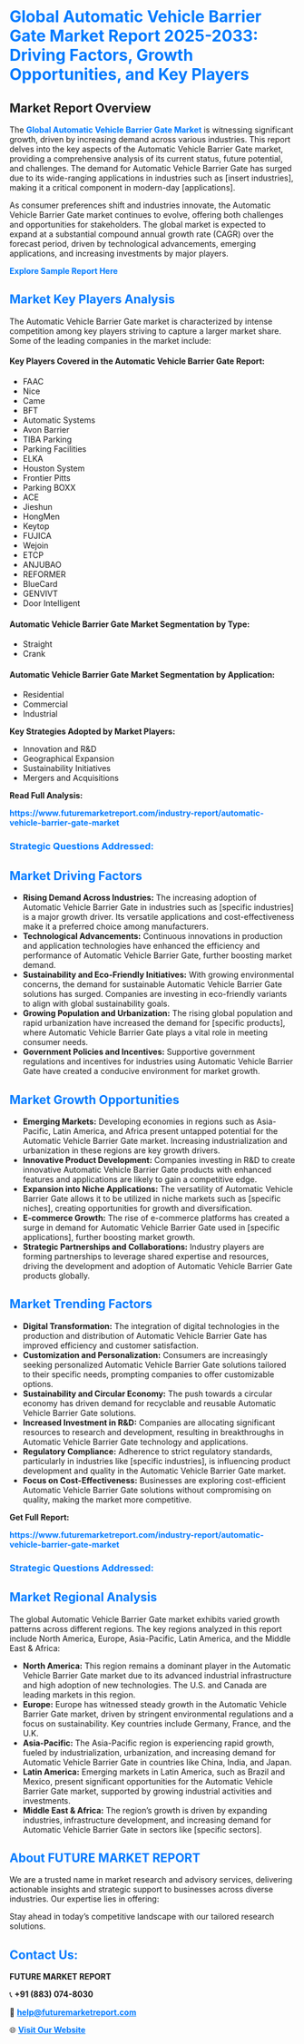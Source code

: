 <h1 style="color: #007BFF;">Global Automatic Vehicle Barrier Gate Market Report 2025-2033: Driving Factors, Growth Opportunities, and Key Players</h1>

<section id="overview">
<h2>Market Report Overview</h2>
<p>The <a href="https://www.futuremarketreport.com/industry-report/automatic-vehicle-barrier-gate-market" style="color: #007BFF; text-decoration: none;"><strong>Global Automatic Vehicle Barrier Gate Market</strong></a> is witnessing significant growth, driven by increasing demand across various industries. This report delves into the key aspects of the Automatic Vehicle Barrier Gate market, providing a comprehensive analysis of its current status, future potential, and challenges. The demand for Automatic Vehicle Barrier Gate has surged due to its wide-ranging applications in industries such as [insert industries], making it a critical component in modern-day [applications].</p>
<p>As consumer preferences shift and industries innovate, the Automatic Vehicle Barrier Gate market continues to evolve, offering both challenges and opportunities for stakeholders. The global market is expected to expand at a substantial compound annual growth rate (CAGR) over the forecast period, driven by technological advancements, emerging applications, and increasing investments by major players.</p>
</section>

<section id="overview">
<p><a href="https://www.futuremarketreport.com/request-sample/reportId=26097" style="color: #007BFF; text-decoration: none;"><strong>Explore Sample Report Here</strong></a></p>
</section>

<section id="key-players">
<h2 style="color: #007BFF;">Market Key Players Analysis</h2>
<p>The Automatic Vehicle Barrier Gate market is characterized by intense competition among key players striving to capture a larger market share. Some of the leading companies in the market include:</p>
<h4>Key Players Covered in the Automatic Vehicle Barrier Gate Report:</h4>
<ul><li>FAAC</li><li>Nice</li><li>Came</li><li>BFT</li><li>Automatic Systems</li><li>Avon Barrier</li><li>TIBA Parking</li><li>Parking Facilities</li><li>ELKA</li><li>Houston System</li><li>Frontier Pitts</li><li>Parking BOXX</li><li>ACE</li><li>Jieshun</li><li>HongMen</li><li>Keytop</li><li>FUJICA</li><li>Wejoin</li><li>ETCP</li><li>ANJUBAO</li><li>REFORMER</li><li>BlueCard</li><li>GENVIVT</li><li>Door Intelligent</li></ul>
<h4>Automatic Vehicle Barrier Gate Market Segmentation by Type:</h4>
<ul><li>Straight</li><li>Crank</li></ul>

<h4>Automatic Vehicle Barrier Gate Market Segmentation by Application:</h4>
<ul><li>Residential</li><li>Commercial</li><li>Industrial</li></ul>
<p><strong>Key Strategies Adopted by Market Players:</strong></p>
<ul>
<li>Innovation and R&D</li>
<li>Geographical Expansion</li>
<li>Sustainability Initiatives</li>
<li>Mergers and Acquisitions</li>
</ul>
</section>

<section>
<p><strong>Read Full Analysis: </strong></p><a href="https://www.futuremarketreport.com/industry-report/automatic-vehicle-barrier-gate-market" style="color: #007BFF; text-decoration: none;"><strong>https://www.futuremarketreport.com/industry-report/automatic-vehicle-barrier-gate-market</strong></a>
<h3 style="color: #007BFF;">Strategic Questions Addressed:</h3>
</section>

<section id="driving-factors">
<h2 style="color: #007BFF;">Market Driving Factors</h2>
<ul>
<li><strong>Rising Demand Across Industries:</strong> The increasing adoption of Automatic Vehicle Barrier Gate in industries such as [specific industries] is a major growth driver. Its versatile applications and cost-effectiveness make it a preferred choice among manufacturers.</li>
<li><strong>Technological Advancements:</strong> Continuous innovations in production and application technologies have enhanced the efficiency and performance of Automatic Vehicle Barrier Gate, further boosting market demand.</li>
<li><strong>Sustainability and Eco-Friendly Initiatives:</strong> With growing environmental concerns, the demand for sustainable Automatic Vehicle Barrier Gate solutions has surged. Companies are investing in eco-friendly variants to align with global sustainability goals.</li>
<li><strong>Growing Population and Urbanization:</strong> The rising global population and rapid urbanization have increased the demand for [specific products], where Automatic Vehicle Barrier Gate plays a vital role in meeting consumer needs.</li>
<li><strong>Government Policies and Incentives:</strong> Supportive government regulations and incentives for industries using Automatic Vehicle Barrier Gate have created a conducive environment for market growth.</li>
</ul>
</section>

<section id="growth-opportunities">
<h2 style="color: #007BFF;">Market Growth Opportunities</h2>
<ul>
<li><strong>Emerging Markets:</strong> Developing economies in regions such as Asia-Pacific, Latin America, and Africa present untapped potential for the Automatic Vehicle Barrier Gate market. Increasing industrialization and urbanization in these regions are key growth drivers.</li>
<li><strong>Innovative Product Development:</strong> Companies investing in R&D to create innovative Automatic Vehicle Barrier Gate products with enhanced features and applications are likely to gain a competitive edge.</li>
<li><strong>Expansion into Niche Applications:</strong> The versatility of Automatic Vehicle Barrier Gate allows it to be utilized in niche markets such as [specific niches], creating opportunities for growth and diversification.</li>
<li><strong>E-commerce Growth:</strong> The rise of e-commerce platforms has created a surge in demand for Automatic Vehicle Barrier Gate used in [specific applications], further boosting market growth.</li>
<li><strong>Strategic Partnerships and Collaborations:</strong> Industry players are forming partnerships to leverage shared expertise and resources, driving the development and adoption of Automatic Vehicle Barrier Gate products globally.</li>
</ul>
</section>

<section id="trending-factors">
<h2 style="color: #007BFF;">Market Trending Factors</h2>
<ul>
<li><strong>Digital Transformation:</strong> The integration of digital technologies in the production and distribution of Automatic Vehicle Barrier Gate has improved efficiency and customer satisfaction.</li>
<li><strong>Customization and Personalization:</strong> Consumers are increasingly seeking personalized Automatic Vehicle Barrier Gate solutions tailored to their specific needs, prompting companies to offer customizable options.</li>
<li><strong>Sustainability and Circular Economy:</strong> The push towards a circular economy has driven demand for recyclable and reusable Automatic Vehicle Barrier Gate solutions.</li>
<li><strong>Increased Investment in R&D:</strong> Companies are allocating significant resources to research and development, resulting in breakthroughs in Automatic Vehicle Barrier Gate technology and applications.</li>
<li><strong>Regulatory Compliance:</strong> Adherence to strict regulatory standards, particularly in industries like [specific industries], is influencing product development and quality in the Automatic Vehicle Barrier Gate market.</li>
<li><strong>Focus on Cost-Effectiveness:</strong> Businesses are exploring cost-efficient Automatic Vehicle Barrier Gate solutions without compromising on quality, making the market more competitive.</li>
</ul>
</section>

<section>
<p><strong>Get Full Report: </strong></p><a href="https://www.futuremarketreport.com/industry-report/automatic-vehicle-barrier-gate-market" style="color: #007BFF; text-decoration: none;"><strong>https://www.futuremarketreport.com/industry-report/automatic-vehicle-barrier-gate-market</strong></a>
<h3 style="color: #007BFF;">Strategic Questions Addressed:</h3>
</section>


<section id="regional-analysis">
<h2 style="color: #007BFF;">Market Regional Analysis</h2>
<p>The global Automatic Vehicle Barrier Gate market exhibits varied growth patterns across different regions. The key regions analyzed in this report include North America, Europe, Asia-Pacific, Latin America, and the Middle East & Africa:</p>
<ul>
<li><strong>North America:</strong> This region remains a dominant player in the Automatic Vehicle Barrier Gate market due to its advanced industrial infrastructure and high adoption of new technologies. The U.S. and Canada are leading markets in this region.</li>
<li><strong>Europe:</strong> Europe has witnessed steady growth in the Automatic Vehicle Barrier Gate market, driven by stringent environmental regulations and a focus on sustainability. Key countries include Germany, France, and the U.K.</li>
<li><strong>Asia-Pacific:</strong> The Asia-Pacific region is experiencing rapid growth, fueled by industrialization, urbanization, and increasing demand for Automatic Vehicle Barrier Gate in countries like China, India, and Japan.</li>
<li><strong>Latin America:</strong> Emerging markets in Latin America, such as Brazil and Mexico, present significant opportunities for the Automatic Vehicle Barrier Gate market, supported by growing industrial activities and investments.</li>
<li><strong>Middle East & Africa:</strong> The region’s growth is driven by expanding industries, infrastructure development, and increasing demand for Automatic Vehicle Barrier Gate in sectors like [specific sectors].</li>
</ul>
</section>

<footer>
<h2 style="color: #007BFF;">About FUTURE MARKET REPORT</h2>
<p>We are a trusted name in market research and advisory services, delivering actionable insights and strategic support to businesses across diverse industries. Our expertise lies in offering:</p>

<p>Stay ahead in today’s competitive landscape with our tailored research solutions.</p>

<h2 style="color: #007BFF;">Contact Us:</h2>
<p><strong>FUTURE MARKET REPORT</strong></p>
<p>📞 <strong>+91 (883) 074-8030</strong></p>
<p>📧 <strong><a href="mailto:help@futuremarketreport.com" style="color: #007BFF;">help@futuremarketreport.com</a></strong></p>
<p>🌐 <strong><a href="https://www.futuremarketreport.com/" style="color: #007BFF;">Visit Our Website</a></strong></p>
</footer>